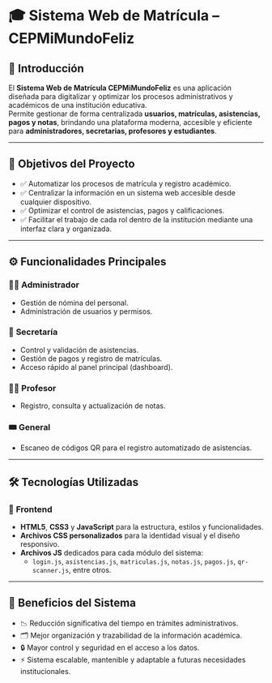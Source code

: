 # 🎓 Sistema Web de Matrícula – CEPMiMundoFeliz

## 📌 Introducción
El **Sistema Web de Matrícula CEPMiMundoFeliz** es una aplicación diseñada para digitalizar y optimizar los procesos administrativos y académicos de una institución educativa.  
Permite gestionar de forma centralizada **usuarios, matrículas, asistencias, pagos y notas**, brindando una plataforma moderna, accesible y eficiente para **administradores, secretarias, profesores y estudiantes**.

---

## 🎯 Objetivos del Proyecto
- ✅ Automatizar los procesos de matrícula y registro académico.  
- ✅ Centralizar la información en un sistema web accesible desde cualquier dispositivo.  
- ✅ Optimizar el control de asistencias, pagos y calificaciones.  
- ✅ Facilitar el trabajo de cada rol dentro de la institución mediante una interfaz clara y organizada.  

---

## ⚙️ Funcionalidades Principales

### 👩‍💼 **Administrador**
- Gestión de nómina del personal.  
- Administración de usuarios y permisos.  

### 🧾 **Secretaría**
- Control y validación de asistencias.  
- Gestión de pagos y registro de matrículas.  
- Acceso rápido al panel principal (dashboard).  

### 👨‍🏫 **Profesor**
- Registro, consulta y actualización de notas.  

### 🎟️ **General**
- Escaneo de códigos QR para el registro automatizado de asistencias.  

---

## 🛠️ Tecnologías Utilizadas

### 🔹 **Frontend**
- **HTML5**, **CSS3** y **JavaScript** para la estructura, estilos y funcionalidades.  
- **Archivos CSS personalizados** para la identidad visual y el diseño responsivo.  
- **Archivos JS** dedicados para cada módulo del sistema:
  - `login.js`, `asistencias.js`, `matriculas.js`, `notas.js`, `pagos.js`, `qr-scanner.js`, entre otros.

---

## 🌟 Beneficios del Sistema
- 📉 Reducción significativa del tiempo en trámites administrativos.  
- 🗂️ Mejor organización y trazabilidad de la información académica.  
- 🔒 Mayor control y seguridad en el acceso a los datos.  
- ⚡ Sistema escalable, mantenible y adaptable a futuras necesidades institucionales.  
